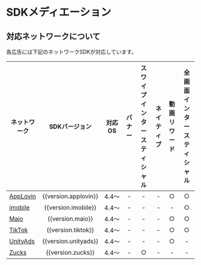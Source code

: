 
# SDKメディエーション

## 対応ネットワークについて

各広告には下記のネットワークSDKが対応しています。

ネットワーク|SDKバージョン|対応OS| バナー | スワイプインタースティシャル | ネイティブ | 動画リワード | 全画面インタースティシャル
---|:-:|:-:|:-:|:-:|:-:|:-:|:-:
[AppLovin](applovin.md)|{{version.applovin}}|4.4〜| - | - | - | ○ | ○
[imobile](imobile.md)  |{{version.imobile}} |4.4〜| - | - | - | - | ○
[Maio](maio.md)        |{{version.maio}}    |4.4〜| - | - | - | ○ | ○
[TikTok](tiktok.md)    |{{version.tiktok}}  |4.4〜| - | - | - | ○ | ○
[UnityAds](unityads.md)|{{version.unityads}}|4.4〜| - | - | - | ○ | -
[Zucks](zucks.md)      |{{version.zucks}}   |4.4〜| - | ○ | - | - | -
